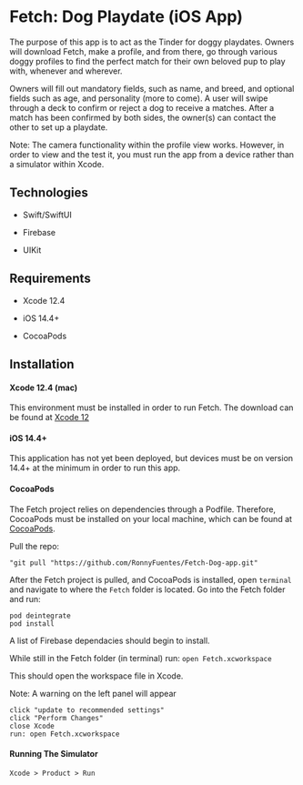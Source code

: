 # Fetch: Dog Playdate (iOS App) 


The purpose of this app is to act as the Tinder for doggy playdates. Owners will download Fetch, make a profile, and from there, go through various doggy profiles to find the perfect match for their own beloved pup to play with, whenever and wherever.

Owners will fill out mandatory fields, such as name, and breed, and optional fields such as age, and personality (more to come). A user will swipe through a deck to confirm or reject a dog to receive a matches. After a match has been confirmed by both sides, the owner(s) can contact the other to set up a playdate. 

Note: The camera functionality within the profile view works. However, in order to view and the test it, you must run the app from a device rather than a simulator within Xcode. 


## Technologies


* Swift/SwiftUI

* Firebase

* UIKit 



## Requirements


* Xcode 12.4

* iOS 14.4+

* CocoaPods

## Installation


#### Xcode 12.4 (mac)


This environment must be installed in order to run Fetch. The download can be found at [Xcode 12](https://developer.apple.com/xcode/)


#### iOS 14.4+


This application has not yet been deployed, but devices must be on version 14.4+ at the minimum in order to run this app.


#### CocoaPods


The Fetch project relies on dependencies through a Podfile. Therefore, CocoaPods must be installed on your local machine, which can be found at [CocoaPods](https://cocoapods.org). 


Pull the repo:
```
"git pull "https://github.com/RonnyFuentes/Fetch-Dog-app.git"
```

After the Fetch project is pulled, and CocoaPods is installed, open `terminal` and navigate to where the `Fetch` folder is located. Go into the Fetch folder and run:
```
pod deintegrate
pod install 
``` 

A list of Firebase dependacies should begin to install. 


While still in the Fetch folder (in terminal) run:
`open Fetch.xcworkspace`

This should open the workspace file in Xcode.

Note: A warning on the left panel will appear
```
click "update to recommended settings"
click "Perform Changes"
close Xcode
run: open Fetch.xcworkspace
```

#### Running The Simulator  
`Xcode > Product > Run`

